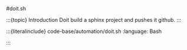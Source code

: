 #doit.sh

:::{topic} Introduction
Doit build  a sphinx project and pushes it github.
:::

:::{literalinclude} code-base/automation/doit.sh
:language: Bash

:::
